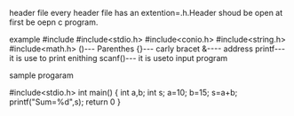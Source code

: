 header file
every header file has an extention=.h.Header shoud be open at first be oepn c program.

example #include
#include<stdio.h>
#include<conio.h>
#include<string.h>
#include<math.h>
()--- Parenthes
{}--- carly bracet
&---- address
printf--- it is use to print enithing
scanf()--- it is useto input program

sample progaram

#include<stdio.h>
int main()
{
  int a,b;
  int s;
  a=10;
  b=15;
  s=a+b;
  printf("Sum=%d",s);
  return 0
}
